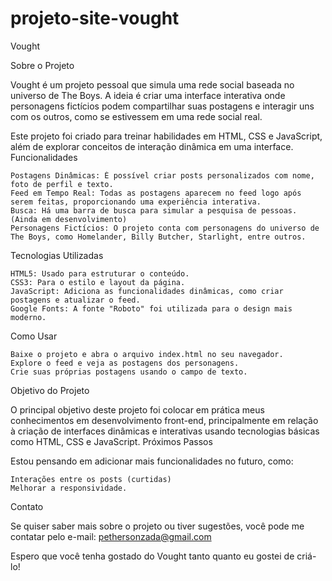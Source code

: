 # projeto-site-vought

Vought

Sobre o Projeto

Vought é um projeto pessoal que simula uma rede social baseada no universo de The Boys. A ideia é criar uma interface interativa onde personagens fictícios podem compartilhar suas postagens e interagir uns com os outros, como se estivessem em uma rede social real.

Este projeto foi criado para treinar habilidades em HTML, CSS e JavaScript, além de explorar conceitos de interação dinâmica em uma interface.
Funcionalidades

    Postagens Dinâmicas: É possível criar posts personalizados com nome, foto de perfil e texto.
    Feed em Tempo Real: Todas as postagens aparecem no feed logo após serem feitas, proporcionando uma experiência interativa.
    Busca: Há uma barra de busca para simular a pesquisa de pessoas. (Ainda em desenvolvimento)
    Personagens Fictícios: O projeto conta com personagens do universo de The Boys, como Homelander, Billy Butcher, Starlight, entre outros.

Tecnologias Utilizadas

    HTML5: Usado para estruturar o conteúdo.
    CSS3: Para o estilo e layout da página.
    JavaScript: Adiciona as funcionalidades dinâmicas, como criar postagens e atualizar o feed.
    Google Fonts: A fonte "Roboto" foi utilizada para o design mais moderno.

Como Usar

    Baixe o projeto e abra o arquivo index.html no seu navegador.
    Explore o feed e veja as postagens dos personagens.
    Crie suas próprias postagens usando o campo de texto.

Objetivo do Projeto

O principal objetivo deste projeto foi colocar em prática meus conhecimentos em desenvolvimento front-end, principalmente em relação à criação de interfaces dinâmicas e interativas usando tecnologias básicas como HTML, CSS e JavaScript.
Próximos Passos

Estou pensando em adicionar mais funcionalidades no futuro, como:

    Interações entre os posts (curtidas)
    Melhorar a responsividade.

Contato

Se quiser saber mais sobre o projeto ou tiver sugestões, você pode me contatar pelo e-mail: pethersonzada@gmail.com

Espero que você tenha gostado do Vought tanto quanto eu gostei de criá-lo!
